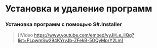 # Установка и удаление программ

### Установка программ с помощью S\#.Installer

> [!Video https://www.youtube.com/embed/yyJH_e_lIQg?list=PLpwmSw294KYrvJb-ZFekB-5GQyMprY2Lm]
